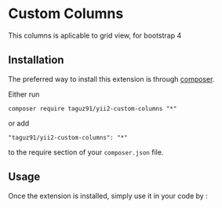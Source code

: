 Custom Columns
==============
This columns is aplicable to grid view, for bootstrap 4 

Installation
------------

The preferred way to install this extension is through [composer](http://getcomposer.org/download/).

Either run

```
composer require taguz91/yii2-custom-columns "*"
```

or add

```
"taguz91/yii2-custom-columns": "*"
```

to the require section of your `composer.json` file.


Usage
-----

Once the extension is installed, simply use it in your code by  :
